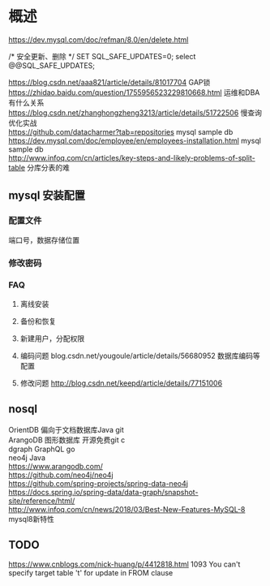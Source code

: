 
# 概述

https://dev.mysql.com/doc/refman/8.0/en/delete.html

/*
 安全更新、删除
*/
SET SQL_SAFE_UPDATES=0;
select @@SQL_SAFE_UPDATES;

https://blog.csdn.net/aaa821/article/details/81017704 GAP锁  
https://zhidao.baidu.com/question/1755956523229810668.html 运维和DBA有什么关系  
https://blog.csdn.net/zhanghongzheng3213/article/details/51722506 慢查询优化实战  
https://github.com/datacharmer?tab=repositories mysql sample db  
https://dev.mysql.com/doc/employee/en/employees-installation.html  mysql sample db  
http://www.infoq.com/cn/articles/key-steps-and-likely-problems-of-split-table 分库分表的难  

## mysql 安装配置  

### 配置文件

端口号，数据存储位置

### 修改密码  

### FAQ

1. 离线安装
2. 备份和恢复
3. 新建用户，分配权限  

4. 编码问题
  blog.csdn.net/yougoule/article/details/56680952  数据库编码等配置  
5. 修改问题
  http://blog.csdn.net/keepd/article/details/77151006  

## nosql

OrientDB 偏向于文档数据库Java  git  
ArangoDB 图形数据库 开源免费git  c  
dgraph  GraphQL  go  
neo4j  Java  
https://www.arangodb.com/  
https://github.com/neo4j/neo4j  
https://github.com/spring-projects/spring-data-neo4j  
https://docs.spring.io/spring-data/data-graph/snapshot-site/reference/html/  
http://www.infoq.com/cn/news/2018/03/Best-New-Features-MySQL-8 mysql8新特性  

## TODO

https://www.cnblogs.com/nick-huang/p/4412818.html 1093 You can't specify target table 't' for update in FROM clause